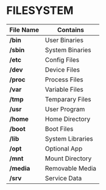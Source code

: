 # FILESYSTEM
| File Name | Contains          |    
|-----------|-------------------|   
| **/bin**  | User Binaries     |   
| **/sbin** | System Binaries   |   
| **/etc**  | Config Files      |   
| **/dev**  | Device Files      |      
| **/proc** | Process Files     |
| **/var**  | Variable Files    |   
| **/tmp**  | Temparary Files   |   
| **/usr**  | User Program      |   
| **/home** | Home Directory    |   
| **/boot** | Boot Files        |   
| **/lib**  | System Libraries  |   
| **/opt**  | Optional App      |   
| **/mnt**  | Mount Directory   |   
| **/media**| Removable Media   |   
| **/srv**  | Service Data      |   